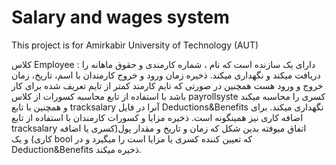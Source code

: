 # Salary and wages system
 This project is for Amirkabir University of Technology (AUT) 

کلاس Employee : دارای یک سازنده است که نام ، شماره کارمندی و حقوق ماهانه را دریافت میکند و نگهداری میکند.
                    ذخیره زمان ورود و خروج کارمندان با اسم، تاریخ، زمان خروج و ورود هست همچنین در صورتی که تایم کارمند کمتر از تایم تعریف شده برای کار باشد با استفاده از تابع محاسبه کسورات از کلاس payrollsyste  کسری را محاسبه میکند و                         همچنین با تابع tracksalary آنرا در فایل Deductions&Benefits نگهداری میکند. برای اضافه کاری نیز همینگونه است.
                    ذخیره مزایا و کسورات کارمندان با استفاده از تابع tracksalary اتفاق میوفته بدین شکل که زمان و تاریخ و مقدار پول(کسری یا اضافه کاری) و یک bool که تعیین کننده کسری یا مزایا است را میگیرد و در Deduction&Benefits ذخیره                       میکند.


